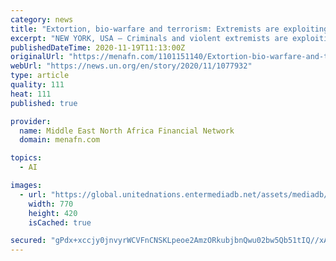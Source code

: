```yaml
---
category: news
title: "Extortion, bio-warfare and terrorism: Extremists are exploiting the pandemic, says UN report"
excerpt: "NEW YORK, USA – Criminals and violent extremists are exploiting the pandemic to build their ... or high levels of pollution', the report said. 'Inspired terrorism' case A notable case of ..."
publishedDateTime: 2020-11-19T11:13:00Z
originalUrl: "https://menafn.com/1101151140/Extortion-bio-warfare-and-terrorism-Extremists-are-exploiting-the-pandemic-says-UN-report"
webUrl: "https://news.un.org/en/story/2020/11/1077932"
type: article
quality: 111
heat: 111
published: true

provider:
  name: Middle East North Africa Financial Network
  domain: menafn.com

topics:
  - AI

images:
  - url: "https://global.unitednations.entermediadb.net/assets/mediadb/services/module/asset/downloads/preset/Libraries/Production+Library/18-11-2020_Unsplash_data.jpg/image770x420cropped.jpg"
    width: 770
    height: 420
    isCached: true

secured: "gPdx+xccjy0jnvyrWCVFnCNSKLpeoe2AmzORkubjbnQwu02bw5Qb51tIQ//xAtbpMOEZje6F2Bhnn4A5sxCqkbj4B9aDKQhWpYv0YHzMRYE8fO5FkvGlhHGxRAxmazfvElHUV1TvtfabmVWYyJnwIW/U/Ck+qJn9/ekIElZ/VfMqFAdf05divL+Byjm62sBC9xInDVw39NOz9YvwQ+1YY3yr+ARZsHYMIdGFQgu8Tt5bh0TsZUK4IXc3d1qUsCIc1OUE0YkvNxbkPLlJOsWbGV4Zwg4RECLFZHajX8z8/fKvAS/N/EUEsl36kRDRCeuj6UIxiCgzs7KUzu4vYu3yrkjGmanm0exsUrSF1gPm2lo=;lbeEd6CCxCedrXXuNkGWWQ=="
---
```


